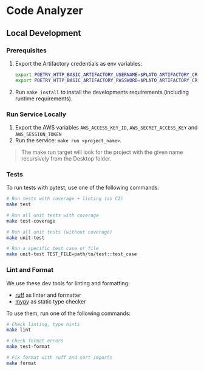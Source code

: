 # Code Analyzer

## Local Development

### Prerequisites

1. Export the Artifactory credentials as env variables:
   ```bash
   export POETRY_HTTP_BASIC_ARTIFACTORY_USERNAME=$PLATO_ARTIFACTORY_CREDENTIALS_USR
   export POETRY_HTTP_BASIC_ARTIFACTORY_PASSWORD=$PLATO_ARTIFACTORY_CREDENTIALS_PSW
   ```
2. Run `make install` to install the developments requirements (including runtime requirements).

### Run Service Locally

1. Export the AWS variables `AWS_ACCESS_KEY_ID`, `AWS_SECRET_ACCESS_KEY` and `AWS_SESSION_TOKEN`
2. Run the service: `make run <project_name>`.

> The make run target will look for the project with the given name recursively from the Desktop folder.

### Tests

To run tests with pytest, use one of the following commands:

```bash
# Run tests with coverage + linting (as CI)
make test 

# Run all unit tests with coverage
make test-coverage

# Run all unit tests (without coverage)
make unit-test

# Run a specific test case or file
make unit-test TEST_FILE=path/to/test::test_case
```

### Lint and Format

We use these dev tools for linting and formatting:

- [ruff](https://docs.astral.sh/ruff/) as linter and formatter
- [mypy](https://mypy.readthedocs.io/en/stable/) as static type checker

To use them, run one of the following commands:

```bash
# Check linting, type hints
make lint

# Check format errors
make test-format

# Fix format with ruff and sort imports
make format
```

